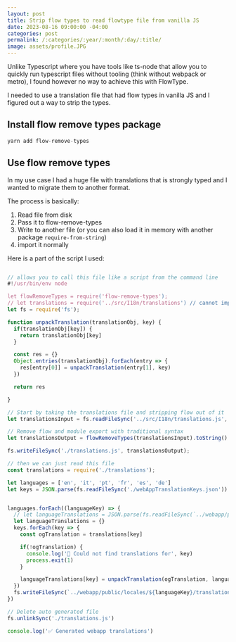 ```yaml
---
layout: post
title: Strip flow types to read flowtype file from vanilla JS
date: 2023-08-16 09:00:00 -04:00
categories: post
permalink: /:categories/:year/:month/:day/:title/
image: assets/profile.JPG
---
```


Unlike Typescript where you have tools like ts-node that allow you to quickly run typescript files without tooling (think without webpack or metro), I found however no way to achieve this with FlowType.

I needed to use a translation file that had flow types in vanilla JS and I figured out a way to strip the types.

## Install flow remove types package

```jsx
yarn add flow-remove-types
```

## Use flow remove types

In my use case I had a huge file with translations that is strongly typed and I wanted to migrate them to another format.

The process is basically:

1. Read file from disk
2. Pass it to flow-remove-types
3. Write to another file (or you can also load it in memory with another package `require-from-string`)
4. import it normally

Here is a part of the script I used:

```js

// allows you to call this file like a script from the command line
#!/usr/bin/env node

let flowRemoveTypes = require('flow-remove-types');
// let translations = require('../src/I18n/translations') // cannot import it bc it contains flow types
let fs = require('fs');

function unpackTranslation(translationObj, key) {
  if(translationObj[key]) {
    return translationObj[key]
  }

  const res = {}
  Object.entries(translationObj).forEach(entry => {
    res[entry[0]] = unpackTranslation(entry[1], key)
  })

  return res

}

// Start by taking the translations file and stripping flow out of it
let translationsInput = fs.readFileSync('../src/I18n/translations.js', 'utf8');

// Remove flow and module export with traditional syntax
let translationsOutput = flowRemoveTypes(translationsInput).toString().replace('export default TRANSLATIONS', 'module.exports = TRANSLATIONS')

fs.writeFileSync('./translations.js', translationsOutput);

// then we can just read this file
const translations = require('./translations');

let languages = ['en', 'it', 'pt', 'fr', 'es', 'de']
let keys = JSON.parse(fs.readFileSync('./webAppTranslationKeys.json'))


languages.forEach((languageKey) => {
  // let languageTranslations = JSON.parse(fs.readFileSync(`../webapp/public/locales/${languageKey}/translation.json`))
  let languageTranslations = {}
  keys.forEach(key => {
    const ogTranslation = translations[key]

    if(!ogTranslation) {
      console.log('🛑 Could not find translations for', key)
      process.exit(1)
    }

    languageTranslations[key] = unpackTranslation(ogTranslation, languageKey)
  })
  fs.writeFileSync(`../webapp/public/locales/${languageKey}/translation.json`, JSON.stringify(languageTranslations, null, 2))
})

// Delete auto generated file
fs.unlinkSync('./translations.js')

console.log('✅ Generated webapp translations')
```